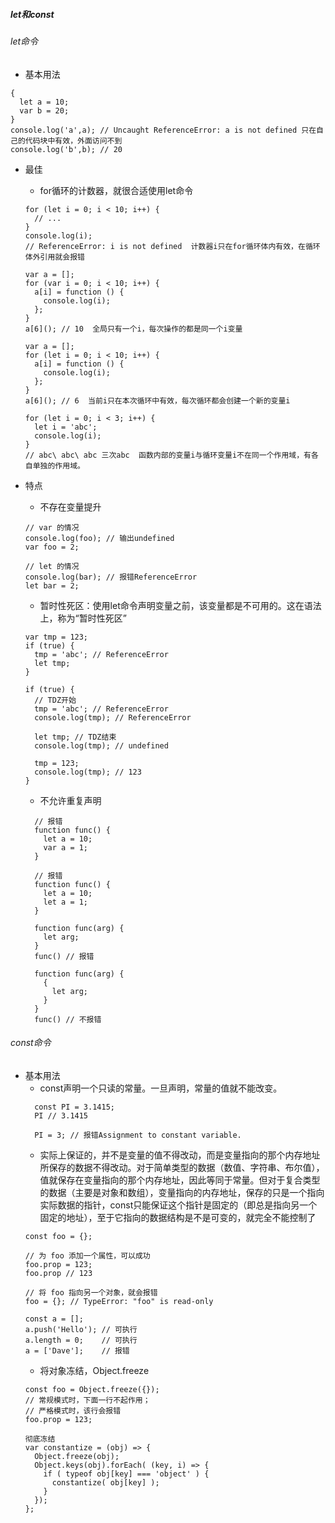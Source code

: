##### let和const
###### let命令
- 基本用法
```
{
  let a = 10;
  var b = 20;
}
console.log('a',a); // Uncaught ReferenceError: a is not defined 只在自己的代码块中有效，外面访问不到
console.log('b',b); // 20
```
- 最佳
  - for循环的计数器，就很合适使用let命令
  ```
  for (let i = 0; i < 10; i++) {
    // ...
  }
  console.log(i);
  // ReferenceError: i is not defined  计数器i只在for循环体内有效，在循环体外引用就会报错
  ```

  ```
  var a = [];
  for (var i = 0; i < 10; i++) {
    a[i] = function () {
      console.log(i);
    };
  }
  a[6](); // 10  全局只有一个i，每次操作的都是同一个i变量
  ```
  ```
  var a = [];
  for (let i = 0; i < 10; i++) {
    a[i] = function () {
      console.log(i);
    };
  }
  a[6](); // 6  当前i只在本次循环中有效，每次循环都会创建一个新的变量i
  ```
  ```
  for (let i = 0; i < 3; i++) {
    let i = 'abc';
    console.log(i);
  } 
  // abc\ abc\ abc 三次abc  函数内部的变量i与循环变量i不在同一个作用域，有各自单独的作用域。
  ```
- 特点
  - 不存在变量提升
  ```
  // var 的情况
  console.log(foo); // 输出undefined
  var foo = 2;

  // let 的情况
  console.log(bar); // 报错ReferenceError
  let bar = 2;
  ```
  - 暂时性死区：使用let命令声明变量之前，该变量都是不可用的。这在语法上，称为“暂时性死区”
  ```
  var tmp = 123;
  if (true) {
    tmp = 'abc'; // ReferenceError
    let tmp;
  }
  ```

  ```
  if (true) {
    // TDZ开始
    tmp = 'abc'; // ReferenceError
    console.log(tmp); // ReferenceError

    let tmp; // TDZ结束
    console.log(tmp); // undefined

    tmp = 123;
    console.log(tmp); // 123
  }
  ```
  - 不允许重复声明
  ```
    // 报错
    function func() {
      let a = 10;
      var a = 1;
    }

    // 报错
    function func() {
      let a = 10;
      let a = 1;
    }
  ```

  ```
    function func(arg) {
      let arg;
    }
    func() // 报错

    function func(arg) {
      {
        let arg;
      }
    }
    func() // 不报错
  ```
###### const命令
- 基本用法
  - const声明一个只读的常量。一旦声明，常量的值就不能改变。
  ```
    const PI = 3.1415;
    PI // 3.1415

    PI = 3; // 报错Assignment to constant variable.
  ```
    - 实际上保证的，并不是变量的值不得改动，而是变量指向的那个内存地址所保存的数据不得改动。对于简单类型的数据（数值、字符串、布尔值），值就保存在变量指向的那个内存地址，因此等同于常量。但对于复合类型的数据（主要是对象和数组），变量指向的内存地址，保存的只是一个指向实际数据的指针，const只能保证这个指针是固定的（即总是指向另一个固定的地址），至于它指向的数据结构是不是可变的，就完全不能控制了
    ```
    const foo = {};

    // 为 foo 添加一个属性，可以成功
    foo.prop = 123;
    foo.prop // 123

    // 将 foo 指向另一个对象，就会报错
    foo = {}; // TypeError: "foo" is read-only
    ```
    ```
    const a = [];
    a.push('Hello'); // 可执行
    a.length = 0;    // 可执行
    a = ['Dave'];    // 报错
    ```
    - 将对象冻结，Object.freeze
    ```
    const foo = Object.freeze({});
    // 常规模式时，下面一行不起作用；
    // 严格模式时，该行会报错
    foo.prop = 123;
    ```
    ```
    彻底冻结
    var constantize = (obj) => {
      Object.freeze(obj);
      Object.keys(obj).forEach( (key, i) => {
        if ( typeof obj[key] === 'object' ) {
          constantize( obj[key] );
        }
      });
    };
    ```